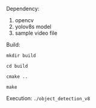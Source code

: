 Dependency: 
  1. opencv
  2. yolov8s model
  3. sample video file

Build:

  `mkdir build`
  
  `cd build`
  
  `cmake ..`
  
  `make`

Execution:
  `./object_detection_v8`
